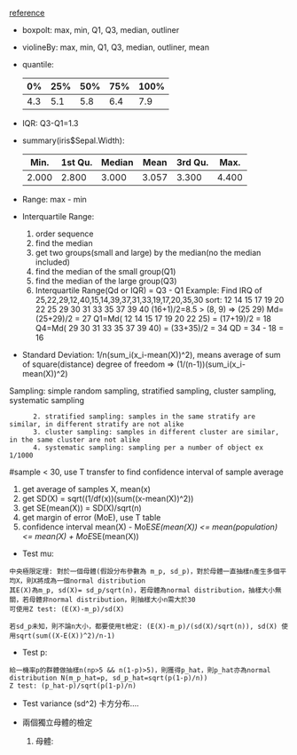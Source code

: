 [reference](https://www.youtube.com/playlist?list=PLt0SBi1p7xrRCD6BGbDyCrf0mZm1hHJEl)

- boxpolt: max, min, Q1, Q3, median, outliner
- violineBy: max, min, Q1, Q3, median, outliner, mean
- quantile:  

  | 0%  | 25% | 50% | 75% | 100% |
  | --- |----| -----|-----|------|
  | 4.3 | 5.1 | 5.8 | 6.4 | 7.9  |
  
- IQR: Q3-Q1=1.3
- summary(iris$Sepal.Width):  

  | Min. | 1st Qu. | Median | Mean | 3rd Qu. | Max. |
  | ---- |---------| -------|------|---------|------|
  |2.000 | 2.800   | 3.000  | 3.057| 3.300   |4.400 |



- Range: max - min
- Interquartile Range:  
  1. order sequence
  2. find the median
  3. get two groups(small and large) by the median(no the median included)
  4. find the median of the small group(Q1)
  5. find the median of the large group(Q3)
  6. Interquartile Range(Qd or IQR) = Q3 - Q1
  Example: Find IRQ of 25,22,29,12,40,15,14,39,37,31,33,19,17,20,35,30
           sort: 12 14 15 17 19 20 22 25 29 30 31 33 35 37 39 40
           (16+1)/2=8.5 > (8, 9) => (25 29)
           Md=(25+29)/2 = 27
           Q1=Md( 12 14 15 17 19 20 22 25) = (17+19)/2 = 18
           Q4=Md( 29 30 31 33 35 37 39 40) = (33+35)/2 = 34
           QD = 34 - 18 = 16
- Standard Deviation: 1/n(sum_i(x_i-mean(X))^2), means average of sum of square(distance)
                    degree of freedom =>  (1/(n-1))(sum_i(x_i-mean(X))^2)
                      


Sampling: simple random sampling, stratified sampling, cluster sampling, systematic sampling

          2. stratified sampling: samples in the same stratify are similar, in different stratify are not alike
          3. cluster sampling: samples in different cluster are similar, in the same cluster are not alike
          4. systematic sampling: sampling per a number of object ex 1/1000
          

#sample < 30, use T transfer to find confidence interval of sample average 
1. get average of samples X, mean(x)
2. get SD(X) =  sqrt((1/df(x))(sum((x-mean(X))^2))
3. get SE(mean(X)) = SD(X)/sqrt(n)
4. get margin of error (MoE), use T table 
5. confidence interval mean(X) - MoE*SE(mean(X)) <= mean(population) <= mean(X) + MoE*SE(mean(X))

- Test mu:
```
中央極限定理: 對於一個母體(假設分布參數為 m_p, sd_p)，對於母體一直抽樣n產生多個平均X，則X將成為一個normal distribution
其E(X)為m_p, sd(X)= sd_p/sqrt(n)，若母體為normal distribution，抽樣大小無關，若母體非normal distribution，則抽樣大小n需大於30
可使用Z test: (E(X)-m_p)/sd(X)
```
```
若sd_p未知，則不論n大小，都要使用t檢定: (E(X)-m_p)/(sd(X)/sqrt(n)), sd(X) 使用sqrt(sum((X-E(X))^2)/n-1)
```
- Test p:
```
給一機率p的群體做抽樣n(np>5 && n(1-p)>5)，則獲得p_hat，則p_hat亦為normal distribution N(m_p_hat=p, sd_p_hat=sqrt(p(1-p)/n))
Z test: (p_hat-p)/sqrt(p(1-p)/n)
```
- Test variance (sd^2) 卡方分布....

- 兩個獨立母體的檢定
  1. 母體:


